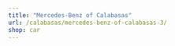 ```yaml
---
title: "Mercedes-Benz of Calabasas"
url: /calabasas/mercedes-benz-of-calabasas-3/
shop: car
---
```

